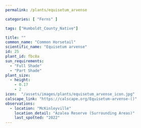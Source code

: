 ```yaml
---
permalink: /plants/equisetum_arvense

categories: [ "Ferns" ]

tags: ["Humboldt_County_Native"]

title: ""
common_name: "Common Horsetail"
scientific_name: "Equisetum arvense"
id: 25
plant_id: fbc8a
sun_requirements:
  - "Full Shade"
  - "Part Shade"
plant_size:
  - height: 
    - 0.17
    - 2
icon:  "/assets/images/plants/equisetum_arvense_icon.jpg"
calscape_link: "https://calscape.org/Equisetum-arvense-()"
observations: 
  - location: "McKinleyville"
    location_detail: "Azalea Reserve (Surrounding Areas)"    
    last_spotted: "2022"
---
```


